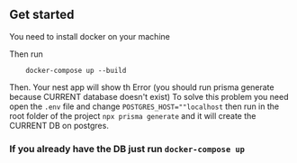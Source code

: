 ## Get started
You need to install docker on your machine

Then run 
```shell
    docker-compose up --build
```

Then. 
Your nest app will show th Error (you should run prisma generate because CURRENT database doesn't exist)
To solve this problem you need open the `.env` file and change `POSTGRES_HOST=""localhost`
then run in the root folder of the project `npx prisma generate` and it will create the CURRENT DB on postgres.

### If you already have the DB just run `docker-compose up`
